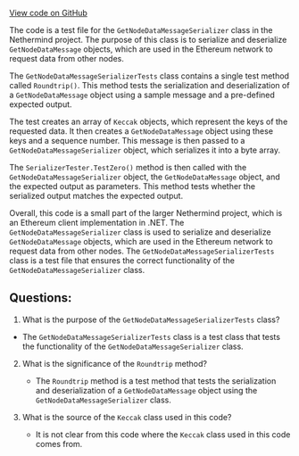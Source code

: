 [View code on GitHub](https://github.com/NethermindEth/nethermind/src/Nethermind/Nethermind.Network.Test/P2P/Subprotocols/Eth/V66/GetNodeDataMessageSerializerTests.cs)

The code is a test file for the `GetNodeDataMessageSerializer` class in the Nethermind project. The purpose of this class is to serialize and deserialize `GetNodeDataMessage` objects, which are used in the Ethereum network to request data from other nodes. 

The `GetNodeDataMessageSerializerTests` class contains a single test method called `Roundtrip()`. This method tests the serialization and deserialization of a `GetNodeDataMessage` object using a sample message and a pre-defined expected output. 

The test creates an array of `Keccak` objects, which represent the keys of the requested data. It then creates a `GetNodeDataMessage` object using these keys and a sequence number. This message is then passed to a `GetNodeDataMessageSerializer` object, which serializes it into a byte array. 

The `SerializerTester.TestZero()` method is then called with the `GetNodeDataMessageSerializer` object, the `GetNodeDataMessage` object, and the expected output as parameters. This method tests whether the serialized output matches the expected output. 

Overall, this code is a small part of the larger Nethermind project, which is an Ethereum client implementation in .NET. The `GetNodeDataMessageSerializer` class is used to serialize and deserialize `GetNodeDataMessage` objects, which are used in the Ethereum network to request data from other nodes. The `GetNodeDataMessageSerializerTests` class is a test file that ensures the correct functionality of the `GetNodeDataMessageSerializer` class.
## Questions: 
 1. What is the purpose of the `GetNodeDataMessageSerializerTests` class?
   - The `GetNodeDataMessageSerializerTests` class is a test class that tests the functionality of the `GetNodeDataMessageSerializer` class.

2. What is the significance of the `Roundtrip` method?
   - The `Roundtrip` method is a test method that tests the serialization and deserialization of a `GetNodeDataMessage` object using the `GetNodeDataMessageSerializer` class.

3. What is the source of the `Keccak` class used in this code?
   - It is not clear from this code where the `Keccak` class used in this code comes from.